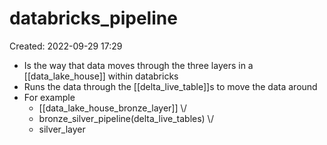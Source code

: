 # databricks_pipeline
Created: 2022-09-29 17:29

- Is the way that data moves through the three layers in a [[data_lake_house]] within databricks
- Runs the data through the [[delta_live_table]]s to move the data around
- For example
	- [[data_lake_house_bronze_layer]] \\/
	- bronze_silver_pipeline(delta_live_tables) \\/
	- silver_layer